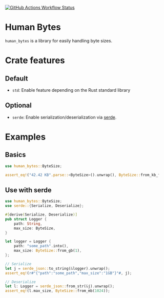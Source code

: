 [![GitHub Actions Workflow Status](https://img.shields.io/github/actions/workflow/status/qjerome/human-bytes/rust.yml?style=for-the-badge)](https://github.com/qjerome/human-bytes/actions/workflows/rust.yml)

<!-- cargo-rdme start -->

# Human Bytes

`human_bytes` is a library for easily handling byte sizes.

# Crate features

## Default
* `std`: Enable feature depending on the Rust standard library

## Optional
* `serde`: Enable serialization/deserialization via [serde](https://serde.rs/).

# Examples

## Basics

```rust
use human_bytes::ByteSize;

assert_eq!("42.42 KB".parse::<ByteSize>().unwrap(), ByteSize::from_kb_f64(42.42));
```

## Use with serde

```rust
use human_bytes::ByteSize;
use serde::{Serialize, Deserialize};

#[derive(Serialize, Deserialize)]
pub struct Logger {
    path: String,
    max_size: ByteSize,
}

let logger = Logger {
    path: "some_path".into(),
    max_size: ByteSize::from_gb(1),
};

// Serialize
let j = serde_json::to_string(&logger).unwrap();
assert_eq!(r#"{"path":"some_path","max_size":"1GB"}"#, j);

// Deserialize
let l: Logger = serde_json::from_str(&j).unwrap();
assert_eq!(l.max_size, ByteSize::from_mb(1024));
```

<!-- cargo-rdme end -->
